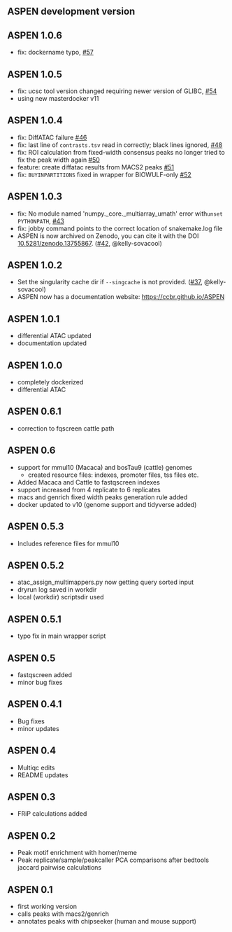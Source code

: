 ## ASPEN development version

## ASPEN 1.0.6

- fix: dockername typo, [#57](https://github.com/CCBR/ASPEN/issues/57)

## ASPEN 1.0.5

- fix: ucsc tool version changed requiring newer version of GLIBC, [#54](https://github.com/CCBR/ASPEN/issues/54) 
- using new masterdocker v11

## ASPEN 1.0.4

- fix: DiffATAC failure [#46](https://github.com/CCBR/ASPEN/issues/46)
- fix: last line of `contrasts.tsv` read in correctly; black lines ignored, [#48](https://github.com/CCBR/ASPEN/issues/48)
- fix: ROI calculation from fixed-width consensus peaks no longer tried to fix the peak width again [#50](https://github.com/CCBR/ASPEN/issues/50)
- feature: create diffatac results from MACS2 peaks [#51](https://github.com/CCBR/ASPEN/issues/51)
- fix: `BUYINPARTITIONS` fixed in wrapper for BIOWULF-only [#52](https://github.com/CCBR/ASPEN/issues/52)

## ASPEN 1.0.3

- fix: No module named 'numpy._core._multiarray_umath' error with`unset PYTHONPATH`, [#43](https://github.com/CCBR/ASPEN/issues/43)
- fix: jobby command points to the correct location of snakemake.log file
- ASPEN is now archived on Zenodo, you can cite it with the DOI [10.5281/zenodo.13755867](https://doi.org/10.5281/zenodo.13755867). ([#42](https://github.com/CCBR/ASPEN/issues/42), @kelly-sovacool)

## ASPEN 1.0.2

- Set the singularity cache dir if `--singcache` is not provided. ([#37](https://github.com/CCBR/ASPEN/pull/37), @kelly-sovacool)
- ASPEN now has a documentation website: <https://ccbr.github.io/ASPEN>

## ASPEN 1.0.1

- differential ATAC updated
- documentation updated

## ASPEN 1.0.0

- completely dockerized
- differential ATAC

## ASPEN 0.6.1

- correction to fqscreen cattle path

## ASPEN 0.6

- support for mmul10 (Macaca) and bosTau9 (cattle) genomes
  - created resource files: indexes, promoter files, tss files etc.
- Added Macaca and Cattle to fastqscreen indexes
- support increased from 4 replicate to 6 replicates
- macs and genrich fixed width peaks generation rule added
- docker updated to v10 (genome support and tidyverse added)

## ASPEN 0.5.3

- Includes reference files for mmul10

## ASPEN 0.5.2

- atac_assign_multimappers.py now getting query sorted input
- dryrun log saved in workdir
- local (workdir) scriptsdir used

## ASPEN 0.5.1

- typo fix in main wrapper script

## ASPEN 0.5

- fastqscreen added
- minor bug fixes

## ASPEN 0.4.1

- Bug fixes
- minor updates

## ASPEN 0.4

- Multiqc edits
- README updates

## ASPEN 0.3

- FRiP calculations added

## ASPEN 0.2

- Peak motif enrichment with homer/meme
- Peak replicate/sample/peakcaller PCA comparisons after bedtools jaccard pairwise calculations

## ASPEN 0.1

- first working version
- calls peaks with macs2/genrich
- annotates peaks with chipseeker (human and mouse support)

